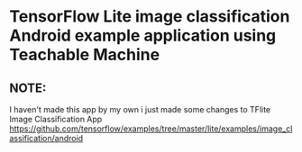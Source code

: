# TensorFlow Lite image classification Android example application using Teachable Machine

## NOTE: 
I haven't made this app by my own i just made some changes to TFlite Image Classification App https://github.com/tensorflow/examples/tree/master/lite/examples/image_classification/android
